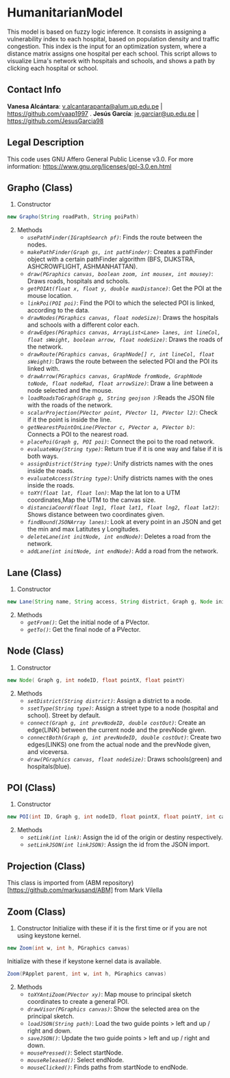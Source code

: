 # **HumanitarianModel**
This model is based on fuzzy logic inference. It consists in assigning a vulnerability index to each hospital, based on population density and traffic congestion. This index is the input for an optimization system, where a distance matrix assigns one hospital per each school. This script allows to visualize Lima's network with hospitals and schools, and shows a path by clicking each hospital or school.

## **Contact Info**
**Vanesa Alcántara**: v.alcantarapanta@alum.up.edu.pe | https://github.com/vaap1997 .
**Jesús García**: je.garciar@up.edu.pe | https://github.com/JesusGarcia98

## **Legal Description**
This code uses GNU Affero General Public License v3.0. For more information: https://www.gnu.org/licenses/gpl-3.0.en.html

## **Grapho (Class)**
1. Constructor
```java
new Grapho(String roadPath, String poiPath)
```
2. Methods
    - *`usePathFinder(IGraphSearch pf)`*: Finds the route between the nodes.
    - *`makePathFinder(Graph gs, int pathFinder)`*: Creates a pathFinder object with a certain pathFinder algorithm (BFS, DIJKSTRA, ASHCROWFLIGHT, ASHMANHATTAN).
    - *`draw(PGraphics canvas, boolean zoom, int mousex, int mousey)`*: Draws roads, hospitals and schools.
    - *`getPOIAt(float x, float y, double maxDistance)`*: Get the POI at the mouse location.
    - *`linkPoi(POI poi)`*: Find the POI to which the selected POI is linked, according to the data.
    - *`drawNodes(PGraphics canvas, float nodeSize)`*: Draws the hospitals and schools with a different color each.
    - *`drawEdges(PGraphics canvas, ArrayList<Lane> lanes, int lineCol, float sWeight, boolean arrow, float nodeSize)`*: Draws the roads of the network.
    - *`drawRoute(PGraphics canvas, GraphNode[] r, int lineCol, float sWeight)`*: Draws the route between the selected POI and the POI its linked with.
    - *`drawArrow(PGraphics canvas, GraphNode fromNode, GraphNode toNode, float nodeRad, float arrowSize)`*: Draw a line between a node selected and the mouse.
    - *`loadRoadsToGraph(Graph g, String geojson )`*:Reads the JSON file with the roads of the network.
    - *`scalarProjection(PVector point, PVector l1, PVector l2)`*: Check if it the point is inside the line.
    - *`getNearestPointOnLine(PVector c, PVector a, PVector b)`*: Connects a POI to the nearest road.
    - *`placePoi(Graph g, POI poi)`*: Connect the poi to the road network.
    - *`evaluateWay(String type)`*: Return true if it is one way and false if it is both ways.
    - *`assignDistrict(String type)`*: Unify districts names with the ones inside the roads.
    - *`evaluateAccess(String type)`*: Unify districts names with the ones inside the roads.
    - *`toXY(float lat, float lon)`*: Map the lat lon to a UTM coordinates,Map the UTM to the canvas size.
    - *`distanciaCoord(float lng1, float lat1, float lng2, float lat2)`*: Shows distance between two coordinates given.
    - *`findBound(JSONArray lanes)`*: Look at every point in an JSON and get the min and max Latitutes y Longitudes.
    - *`deleteLane(int initNode, int endNode)`*: Deletes a road from the network.
    - *`addLane(int initNode, int endNode)`*: Add a road from the network.

## **Lane (Class)**
1. Constructor
```java
new Lane(String name, String access, String district, Graph g, Node initNode, Node finalNode, double  distance )
```
2. Methods
    - *`getFrom()`*: Get the initial node of a PVector.
    - *`getTo()`*: Get the final node of a PVector.

## **Node (Class)**
1. Constructor
```java
new Node( Graph g, int nodeID, float pointX, float pointY)
```
2. Methods
    - *`setDistrict(String district)`*: Assign a district to a node.
    - *`ssetType(String type)`*: Assign a street type to a node (hospital and school). Street by default.
    - *`connect(Graph g, int prevNodeID, double costOut)`*: Create an edge(LINK) between the current node and the prevNode given.
    - *`connectBoth(Graph g, int prevNodeID, double costOut)`*: Create two edges(LINKS) one from the actual node and the prevNode given, and viceversa.
    - *`draw(PGraphics canvas, float nodeSize)`*: Draws schools(green) and hospitals(blue).

## **POI (Class)**
1. Constructor
```java
new POI(int ID, Graph g, int nodeID, float pointX, float pointY, int capacity, String access, String district)
```
2. Methods
    - *`setLink(int link)`*: Assign the id of the origin or destiny respectively.
    - *`setLinkJSON(int linkJSON)`*: Assign the id from the JSON import.

## **Projection (Class)**
This class is imported from (ABM repository)[https://github.com/markusand/ABM] from Mark Vilella

## **Zoom (Class)**
1. Constructor
Initialize with these if it is the first time or if you are not using keystone kernel.
```java
new Zoom(int w, int h, PGraphics canvas)
```
Initialize with these if keystone kernel data is available.
```java
Zoom(PApplet parent, int w, int h, PGraphics canvas)
```
2. Methods
    - *`toXYAntiZoom(PVector xy)`*: Map mouse to principal sketch coordinates to create a general POI.
    - *`drawVisor(PGraphics canvas)`*: Show the selected area on the principal sketch.
    - *`loadJSON(String path)`*: Load the two guide points > left and up / right and down.
    - *`saveJSON()`*: Update the two guide points > left and up / right and down.
    - *`mousePressed()`*: Select startNode.
    - *`mouseReleased()`*: Select endNode.
    - *`mouseClicked()`*: Finds paths from startNode to endNode.
